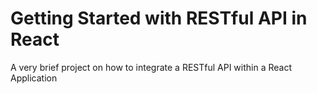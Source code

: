 # Getting Started with RESTful API in React

A very brief project on how to integrate a RESTful API within a React Application

